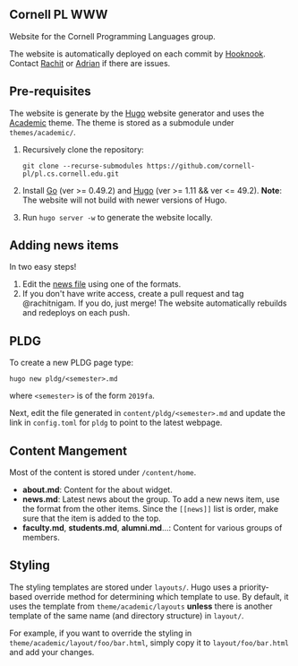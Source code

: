 Cornell PL WWW
-------------

Website for the Cornell Programming Languages group.

The website is automatically deployed on each commit by [Hooknook](https://github.com/sampsyo/hooknook/).
Contact [Rachit][] or [Adrian][] if there are issues.

[adrian]: http://adriansampson.net
[rachit]: https://rachitnigam.com

## Pre-requisites

The website is generate by the [Hugo][hugo] website generator and uses the
[Academic][academic] theme. The theme is stored as a submodule under
`themes/academic/`.

1. Recursively clone the repository:
   ```
   git clone --recurse-submodules https://github.com/cornell-pl/pl.cs.cornell.edu.git
   ```
2. Install [Go][go] (ver >= 0.49.2) and [Hugo][hugo] (ver >= 1.11 && ver <= 49.2). **Note**: The website will not build with newer versions of Hugo.

3. Run `hugo server -w` to generate the website locally.

[hugo]: https://gohugo.io/
[go]: https://golang.org/
[academic]: https://github.com/gcushen/hugo-academic

## Adding news items

In two easy steps!

1. Edit the [news file][news] using one of the formats.
2. If you don't have write access, create a pull request and tag @rachitnigam. If you do, just merge! The website automatically rebuilds and redeploys on each push.

[news]: https://github.com/cornell-pl/pl.cs.cornell.edu/edit/master/content/home/news.md

## PLDG

To create a new PLDG page type:

```
hugo new pldg/<semester>.md
```

where `<semester>` is of the form `2019fa`.

Next, edit the file generated in `content/pldg/<semester>.md` and update the
link in `config.toml` for `pldg` to point to the latest webpage.


## Content Mangement

Most of the content is stored under `/content/home`.

- **about.md**: Content for the about widget.
- **news.md**: Latest news about the group. To add a new news item, use the
  format from the other items. Since the `[[news]]` list is order, make sure
  that the item is added to the top.
- **faculty.md**, **students.md**, **alumni.md**...: Content for various groups
  of members.


## Styling

The styling templates are stored under `layouts/`. Hugo uses a priority-based
override method for determining which template to use. By default, it uses
the template from `theme/academic/layouts` **unless** there is another template
of the same name (and directory structure) in `layout/`.

For example, if you want to override the styling in
`theme/academic/layout/foo/bar.html`, simply copy it to `layout/foo/bar.html`
and add your changes.
